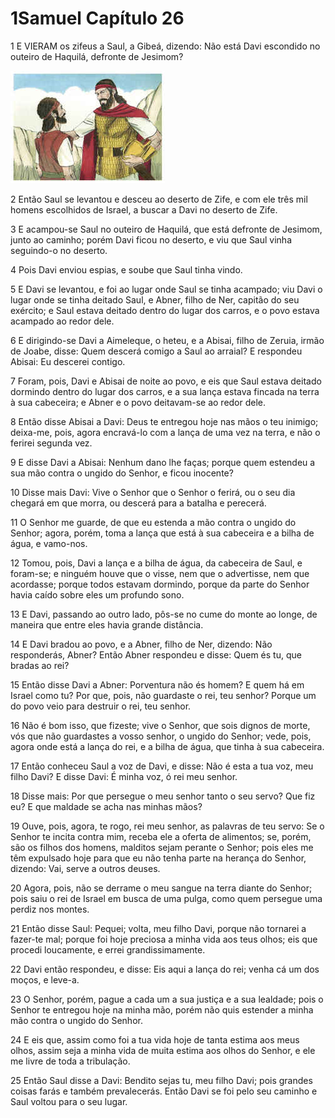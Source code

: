 # 1Samuel Capítulo 26

1	E VIERAM os zifeus a Saul, a Gibeá, dizendo: Não está Davi escondido no outeiro de Haquilá, defronte de Jesimom?

![](.img/09_1Sa_26_01_RG.jpg)

2	Então Saul se levantou e desceu ao deserto de Zife, e com ele três mil homens escolhidos de Israel, a buscar a Davi no deserto de Zife.

3	E acampou-se Saul no outeiro de Haquilá, que está defronte de Jesimom, junto ao caminho; porém Davi ficou no deserto, e viu que Saul vinha seguindo-o no deserto.

4	Pois Davi enviou espias, e soube que Saul tinha vindo.

5	E Davi se levantou, e foi ao lugar onde Saul se tinha acampado; viu Davi o lugar onde se tinha deitado Saul, e Abner, filho de Ner, capitão do seu exército; e Saul estava deitado dentro do lugar dos carros, e o povo estava acampado ao redor dele.

6	E dirigindo-se Davi a Aimeleque, o heteu, e a Abisai, filho de Zeruia, irmão de Joabe, disse: Quem descerá comigo a Saul ao arraial? E respondeu Abisai: Eu descerei contigo.

7	Foram, pois, Davi e Abisai de noite ao povo, e eis que Saul estava deitado dormindo dentro do lugar dos carros, e a sua lança estava fincada na terra à sua cabeceira; e Abner e o povo deitavam-se ao redor dele.

8	Então disse Abisai a Davi: Deus te entregou hoje nas mãos o teu inimigo; deixa-me, pois, agora encravá-lo com a lança de uma vez na terra, e não o ferirei segunda vez.

9	E disse Davi a Abisai: Nenhum dano lhe faças; porque quem estendeu a sua mão contra o ungido do Senhor, e ficou inocente?

10	Disse mais Davi: Vive o Senhor que o Senhor o ferirá, ou o seu dia chegará em que morra, ou descerá para a batalha e perecerá.

11	O Senhor me guarde, de que eu estenda a mão contra o ungido do Senhor; agora, porém, toma a lança que está à sua cabeceira e a bilha de água, e vamo-nos.

12	Tomou, pois, Davi a lança e a bilha de água, da cabeceira de Saul, e foram-se; e ninguém houve que o visse, nem que o advertisse, nem que acordasse; porque todos estavam dormindo, porque da parte do Senhor havia caído sobre eles um profundo sono.

13	E Davi, passando ao outro lado, pôs-se no cume do monte ao longe, de maneira que entre eles havia grande distância.

14	E Davi bradou ao povo, e a Abner, filho de Ner, dizendo: Não responderás, Abner? Então Abner respondeu e disse: Quem és tu, que bradas ao rei?

15	Então disse Davi a Abner: Porventura não és homem? E quem há em Israel como tu? Por que, pois, não guardaste o rei, teu senhor? Porque um do povo veio para destruir o rei, teu senhor.

16	Não é bom isso, que fizeste; vive o Senhor, que sois dignos de morte, vós que não guardastes a vosso senhor, o ungido do Senhor; vede, pois, agora onde está a lança do rei, e a bilha de água, que tinha à sua cabeceira.

17	Então conheceu Saul a voz de Davi, e disse: Não é esta a tua voz, meu filho Davi? E disse Davi: É minha voz, ó rei meu senhor.

18	Disse mais: Por que persegue o meu senhor tanto o seu servo? Que fiz eu? E que maldade se acha nas minhas mãos?

19	Ouve, pois, agora, te rogo, rei meu senhor, as palavras de teu servo: Se o Senhor te incita contra mim, receba ele a oferta de alimentos; se, porém, são os filhos dos homens, malditos sejam perante o Senhor; pois eles me têm expulsado hoje para que eu não tenha parte na herança do Senhor, dizendo: Vai, serve a outros deuses.

20	Agora, pois, não se derrame o meu sangue na terra diante do Senhor; pois saiu o rei de Israel em busca de uma pulga, como quem persegue uma perdiz nos montes.

21	Então disse Saul: Pequei; volta, meu filho Davi, porque não tornarei a fazer-te mal; porque foi hoje preciosa a minha vida aos teus olhos; eis que procedi loucamente, e errei grandissimamente.

22	Davi então respondeu, e disse: Eis aqui a lança do rei; venha cá um dos moços, e leve-a.

23	O Senhor, porém, pague a cada um a sua justiça e a sua lealdade; pois o Senhor te entregou hoje na minha mão, porém não quis estender a minha mão contra o ungido do Senhor.

24	E eis que, assim como foi a tua vida hoje de tanta estima aos meus olhos, assim seja a minha vida de muita estima aos olhos do Senhor, e ele me livre de toda a tribulação.

25	Então Saul disse a Davi: Bendito sejas tu, meu filho Davi; pois grandes coisas farás e também prevalecerás. Então Davi se foi pelo seu caminho e Saul voltou para o seu lugar.

